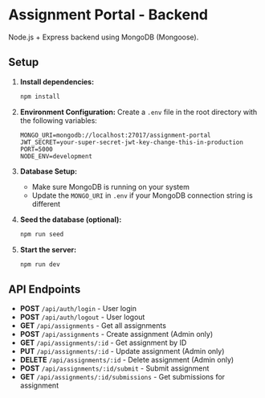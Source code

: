 # Assignment Portal - Backend

Node.js + Express backend using MongoDB (Mongoose).

## Setup

1. **Install dependencies:**
   ```bash
   npm install
   ```

2. **Environment Configuration:**
   Create a `.env` file in the root directory with the following variables:
   ```env
   MONGO_URI=mongodb://localhost:27017/assignment-portal
   JWT_SECRET=your-super-secret-jwt-key-change-this-in-production
   PORT=5000
   NODE_ENV=development
   ```

3. **Database Setup:**
   - Make sure MongoDB is running on your system
   - Update the `MONGO_URI` in `.env` if your MongoDB connection string is different

4. **Seed the database (optional):**
   ```bash
   npm run seed
   ```

5. **Start the server:**
   ```bash
   npm run dev
   ```

## API Endpoints

- **POST** `/api/auth/login` - User login
- **POST** `/api/auth/logout` - User logout
- **GET** `/api/assignments` - Get all assignments
- **POST** `/api/assignments` - Create assignment (Admin only)
- **GET** `/api/assignments/:id` - Get assignment by ID
- **PUT** `/api/assignments/:id` - Update assignment (Admin only)
- **DELETE** `/api/assignments/:id` - Delete assignment (Admin only)
- **POST** `/api/assignments/:id/submit` - Submit assignment
- **GET** `/api/assignments/:id/submissions` - Get submissions for assignment
